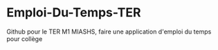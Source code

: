 # Emploi-Du-Temps-TER
Github pour le TER M1 MIASHS, faire une application d'emploi du temps pour collège
